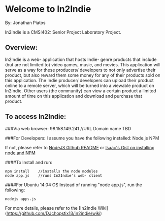 Welcome to In2Indie
==================
By: Jonathan Piatos

In2Indie is a CMSI402: Senior Project Laboratory Project. 

Overview:
------------
In2Indie is a web- application that hosts Indie- genre products that include (but are not limited to) video games, music, and movies. This application will serve as a way for these producers/ developers to not only advertise their product, but also reward them some money for any of their products sold on this application. The Indie producer/ developers can upload their product online to a remote server, which will be turned into a viewable product on In2Indie. Other users (the community) can view a certain product a limited amount of time on this application and download and purchase that product.

To access In2Indie:
-------------------

###Via web browser: 
    98.158.149.241  //URL Domain name TBD

###For Developers:
I assume you have the following installed:
    Node.js
    NPM
    
If not, please refer to [NodeJS Github README](https://github.com/joyent/node) or [Isaac's Gist on installing node and NPM](https://gist.github.com/isaacs/579814)

####To Install and run:

    npm install    //installs the node modules 
    node app.js    //runs In2Indie's web- client

####For Ubuntu 14.04 OS
Instead of running "node app.js", run the following:

    nodejs apps.js

For more details, please refer to the [In2Indie Wiki] (https://github.com/DJchopstix13/in2indie/wiki)


